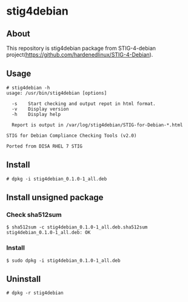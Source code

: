 # stig4debian 

## About

This repository is stig4debian package from STIG-4-debian project(https://github.com/hardenedlinux/STIG-4-Debian).

## Usage

```
# stig4debian -h
usage: /usr/bin/stig4debian [options]

  -s    Start checking and output repot in html format.
  -v    Display version
  -h    Display help

  Report is output in /var/log/stig4debian/STIG-for-Debian-*.html

STIG for Debian Compliance Checking Tools (v2.0)

Ported from DISA RHEL 7 STIG
```

## Install  

```
# dpkg -i stig4debian_0.1.0-1_all.deb  
``` 

## Install unsigned package

### Check sha512sum 
```
$ sha512sum -c stig4debian_0.1.0-1_all.deb.sha512sum 
stig4debian_0.1.0-1_all.deb: OK
```

### Install 

```
$ sudo dpkg -i stig4debian_0.1.0-1_all.deb
```

## Uninstall 

```
# dpkg -r stig4debian
```

